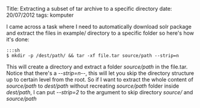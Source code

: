 Title: Extracting a subset of tar archive to a specific directory
date: 20/07/2012
tags: komputer

I came across a task where I need to automatically download solr
package and extract the files in example/ directory to a specific 
folder so here's how it's done:

    :::sh
    $ mkdir -p /dest/path/ && tar -xf file.tar source/path --strip=n

This will create a directory and extract a folder *source/path* in the
file.tar. Notice that there's a *--strip=n--*, this will let you 
skip the directory structure up to certain level from the root. So if I
want to extract the whole content of *source/path* to *dest/path* 
without recreating *source/path* folder inside *dest/path*, I can put
*--strip=2* to the argument to skip directory *source/* and 
*source/path*



